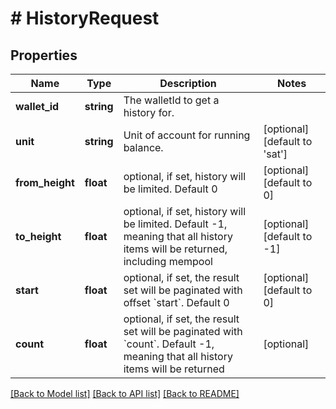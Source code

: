 # # HistoryRequest

## Properties

Name | Type | Description | Notes
------------ | ------------- | ------------- | -------------
**wallet_id** | **string** | The walletId to get a history for. | 
**unit** | **string** | Unit of account for running balance. | [optional] [default to 'sat']
**from_height** | **float** | optional, if set, history will be limited. Default 0 | [optional] [default to 0]
**to_height** | **float** | optional, if set, history will be limited. Default -1, meaning that all history items will be returned, including mempool | [optional] [default to -1]
**start** | **float** | optional, if set, the result set will be paginated with offset &#x60;start&#x60;. Default 0 | [optional] [default to 0]
**count** | **float** | optional, if set, the result set will be paginated with &#x60;count&#x60;. Default -1, meaning that all history items will be returned | [optional] 

[[Back to Model list]](../../README.md#documentation-for-models) [[Back to API list]](../../README.md#documentation-for-api-endpoints) [[Back to README]](../../README.md)


